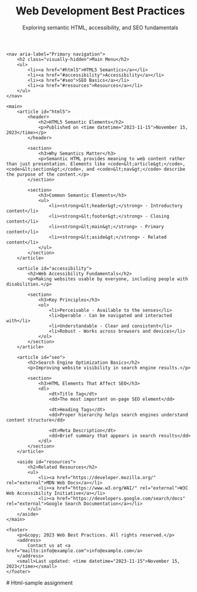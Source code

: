 <!DOCTYPE html>
<html lang="en">
<head>
    <meta charset="UTF-8">
    <meta name="viewport" content="width=device-width, initial-scale=1.0">
    <meta name="description" content="Example of a semantic HTML5 page with accessibility and SEO considerations">
    <title>Semantic HTML5 Example | Web Best Practices</title>
</head>
<body>
    <header>
        <h1>Web Development Best Practices</h1>
        <p>Exploring semantic HTML, accessibility, and SEO fundamentals</p>
    </header>

    <nav aria-label="Primary navigation">
        <h2 class="visually-hidden">Main Menu</h2>
        <ul>
            <li><a href="#html5">HTML5 Semantics</a></li>
            <li><a href="#accessibility">Accessibility</a></li>
            <li><a href="#seo">SEO Basics</a></li>
            <li><a href="#resources">Resources</a></li>
        </ul>
    </nav>

    <main>
        <article id="html5">
            <header>
                <h2>HTML5 Semantic Elements</h2>
                <p>Published on <time datetime="2023-11-15">November 15, 2023</time></p>
            </header>
            
            <section>
                <h3>Why Semantics Matter</h3>
                <p>Semantic HTML provides meaning to web content rather than just presentation. Elements like <code>&lt;article&gt;</code>, <code>&lt;section&gt;</code>, and <code>&lt;nav&gt;</code> describe the purpose of the content.</p>
            </section>
            
            <section>
                <h3>Common Semantic Elements</h3>
                <ul>
                    <li><strong>&lt;header&gt;</strong> - Introductory content</li>
                    <li><strong>&lt;footer&gt;</strong> - Closing content</li>
                    <li><strong>&lt;main&gt;</strong> - Primary content</li>
                    <li><strong>&lt;aside&gt;</strong> - Related content</li>
                </ul>
            </section>
        </article>

        <article id="accessibility">
            <h2>Web Accessibility Fundamentals</h2>
            <p>Making websites usable by everyone, including people with disabilities.</p>
            
            <section>
                <h3>Key Principles</h3>
                <ol>
                    <li>Perceivable - Available to the senses</li>
                    <li>Operable - Can be navigated and interacted with</li>
                    <li>Understandable - Clear and consistent</li>
                    <li>Robust - Works across browsers and devices</li>
                </ol>
            </section>
        </article>

        <article id="seo">
            <h2>Search Engine Optimization Basics</h2>
            <p>Improving website visibility in search engine results.</p>
            
            <section>
                <h3>HTML Elements That Affect SEO</h3>
                <dl>
                    <dt>Title Tag</dt>
                    <dd>The most important on-page SEO element</dd>
                    
                    <dt>Heading Tags</dt>
                    <dd>Proper hierarchy helps search engines understand content structure</dd>
                    
                    <dt>Meta Description</dt>
                    <dd>Brief summary that appears in search results</dd>
                </dl>
            </section>
        </article>

        <aside id="resources">
            <h2>Related Resources</h2>
            <ul>
                <li><a href="https://developer.mozilla.org/" rel="external">MDN Web Docs</a></li>
                <li><a href="https://www.w3.org/WAI/" rel="external">W3C Web Accessibility Initiative</a></li>
                <li><a href="https://developers.google.com/search/docs" rel="external">Google Search Documentation</a></li>
            </ul>
        </aside>
    </main>

    <footer>
        <p>&copy; 2023 Web Best Practices. All rights reserved.</p>
        <address>
            Contact us at <a href="mailto:info@example.com">info@example.com</a>
        </address>
        <small>Last updated: <time datetime="2023-11-15">November 15, 2023</time></small>
    </footer>
</body>
</html># Html-sample
assignment
